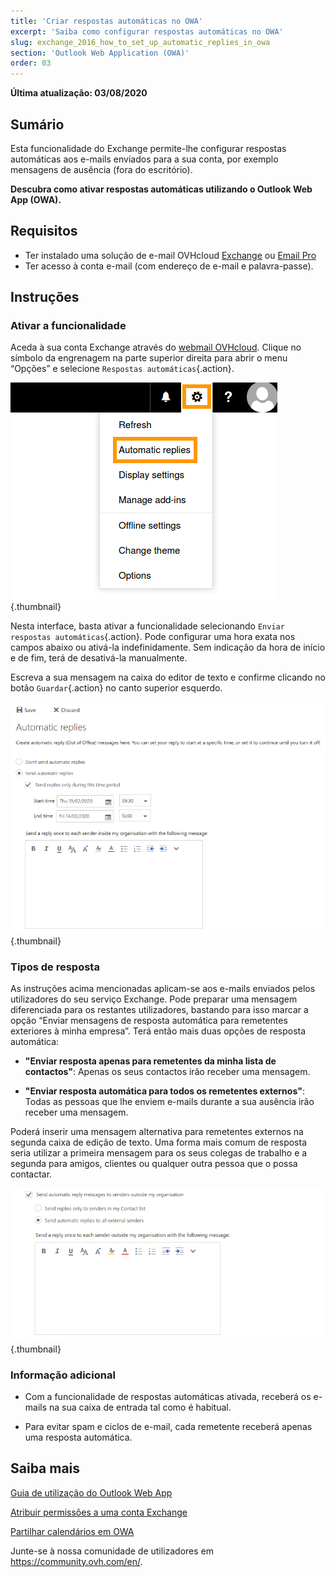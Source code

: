 ```yaml
---
title: 'Criar respostas automáticas no OWA'
excerpt: 'Saiba como configurar respostas automáticas no OWA'
slug: exchange_2016_how_to_set_up_automatic_replies_in_owa
section: 'Outlook Web Application (OWA)'
order: 03
---
```


**Última atualização: 03/08/2020**

## Sumário

Esta funcionalidade do Exchange permite-lhe configurar respostas automáticas aos e-mails enviados para a sua conta, por exemplo mensagens de ausência (fora do escritório).

**Descubra como ativar respostas automáticas utilizando o Outlook Web App (OWA).**


## Requisitos

 - Ter instalado uma solução de e-mail OVHcloud [Exchange](https://www.ovhcloud.com/fr/emails/hosted-exchange/) ou [Email Pro](https://www.ovhcloud.com/fr/emails/email-pro/)
- Ter acesso à conta e-mail (com endereço de e-mail e palavra-passe).


## Instruções

### Ativar a funcionalidade

Aceda à sua conta Exchange através do [webmail OVHcloud](https://www.ovh.pt/mail/). Clique no símbolo da engrenagem na parte superior direita para abrir o menu “Opções” e selecione `Respostas automáticas`{.action}.

![owaoptions](images/exchange-autorep-step1.png){.thumbnail}

Nesta interface, basta ativar a funcionalidade selecionando `Enviar respostas automáticas`{.action}. Pode configurar uma hora exata nos campos abaixo ou ativá-la indefinidamente. Sem indicação da hora de início e de fim, terá de desativá-la manualmente. 

Escreva a sua mensagem na caixa do editor de texto e confirme clicando no botão `Guardar`{.action} no canto superior esquerdo.

![owaautoreply](images/exchange-autorep-step2.png){.thumbnail}


### Tipos de resposta

As instruções acima mencionadas aplicam-se aos e-mails enviados pelos utilizadores do seu serviço Exchange. Pode preparar uma mensagem diferenciada para os restantes utilizadores, bastando para isso marcar a opção “Enviar mensagens de resposta automática para remetentes exteriores à minha empresa”. Terá então mais duas opções de resposta automática:

- **"Enviar resposta apenas para remetentes da minha lista de contactos"**: Apenas os seus contactos irão receber uma mensagem.

- **"Enviar resposta automática para todos os remetentes externos"**: Todas as pessoas que lhe enviem e-mails durante a sua ausência irão receber uma mensagem.

Poderá inserir uma mensagem alternativa para remetentes externos na segunda caixa de edição de texto. Uma forma mais comum de resposta seria utilizar a primeira mensagem para os seus colegas de trabalho e a segunda para amigos, clientes ou qualquer outra pessoa que o possa contactar.

![owaaddreply](images/exchange-autorep-step3.png){.thumbnail}


### Informação adicional

- Com a funcionalidade de respostas automáticas ativada, receberá os e-mails na sua caixa de entrada tal como é habitual. 

- Para evitar spam e ciclos de e-mail, cada remetente receberá apenas uma resposta automática.


## Saiba mais

[Guia de utilização do Outlook Web App](../exchange_2016_guia_de_utilizacao_do_outlook_web_app)

[Atribuir permissões a uma conta Exchange](../exchange_3013_atribuir_permissoes_full_access_a_uma_conta/)

[Partilhar calendários em OWA](../exchange_2016_partilhar_um_calendario_atraves_do_webmail_owa/)

Junte-se à nossa comunidade de utilizadores em <https://community.ovh.com/en/>.